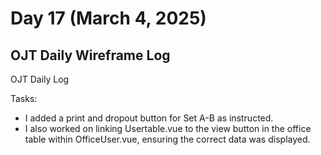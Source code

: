 # Day 17 (March 4, 2025)

## OJT Daily Wireframe Log
OJT Daily Log

Tasks:
- I added a print and dropout button for Set A-B as instructed.
- I also worked on linking Usertable.vue to the view button in the office table within OfficeUser.vue, ensuring the correct data was displayed.
